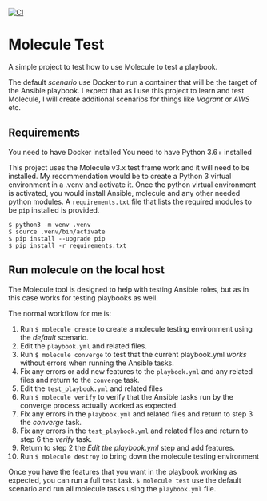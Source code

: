 [![CI](https://github.com/MrXcitement/molecule-test/actions/workflows/main.yml/badge.svg)](https://github.com/MrXcitement/molecule-test/actions/workflows/main.yml)

# Molecule Test
A simple project to test how to use Molecule to test a playbook.

The default *scenario* use Docker to run a container that will be the target of the Ansible playbook.
I expect that as I use this project to learn and test Molecule, I will create additional scenarios for things like *Vagrant* or *AWS* etc.

## Requirements
You need to have Docker installed
You need to have Python 3.6+ installed

This project uses the Molecule v3.x test frame work and it will need to be installed.
My recommendation would be to create a Python 3 virtual environment in a .venv and activate it.
Once the python virtual environment is activated, you would install Ansible, molecule and any other needed python modules.
A `requirements.txt` file that lists the required modules to be `pip` installed is provided.

```shell
$ python3 -m venv .venv
$ source .venv/bin/activate
$ pip install --upgrade pip
$ pip install -r requirements.txt
```

## Run molecule on the local host

The Molecule tool is designed to help with testing Ansible roles, but as in this case works for testing playbooks as well.

The normal workflow for me is:
1. Run `$ molecule create` to create a molecule testing environment using the *default* scenario.
2. Edit the `playbook.yml` and related files.
3. Run `$ molecule converge` to test that the current playbook.yml *works* without errors when running the Ansible tasks.
4. Fix any errors or add new features to the `playbook.yml` and any related files and return to the `converge` task.
5. Edit the `test_playbook.yml` and related files
6. Run `$ molecule verify` to verify that the Ansible tasks run by the converge process actually worked as expected.
7. Fix any errors in the `playbook.yml` and related files and return to step 3 the *converge* task.
8. Fix any errors in the `test_playbook.yml` and related files and return to step 6 the *verify* task.
9. Return to step 2 the *Edit the playbook.yml* step and add features.
10. Run `$ molecule destroy` to bring down the molecule testing environment

Once you have the features that you want in the playbook working as expected, you can run a full `test` task.
`$ molecule test` use the default scenario and run all molecule tasks using the `playbook.yml` file.
